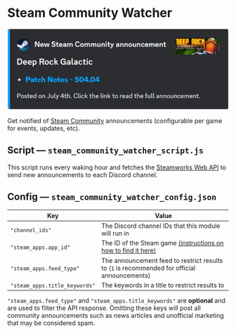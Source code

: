 # Steam Community Watcher

![Image preview](../assets/documentation/steam_community_watcher.png)

Get notified of [Steam Community](https://steamcommunity.com/) announcements (configurable per game for events, updates, etc).

## Script — `steam_community_watcher_script.js`

This script runs every waking hour and fetches the [Steamworks Web API](https://partner.steamgames.com/doc/webapi_overview) to send new announcements to each Discord channel.

## Config — `steam_community_watcher_config.json`

| Key                           | Value                                                                                                                                                            |
| ----------------------------- | ---------------------------------------------------------------------------------------------------------------------------------------------------------------- |
| `"channel_ids"`               | The Discord channel IDs that this module will run in                                                                                                             |
| `"steam_apps.app_id"`         | The ID of the Steam game [(instructions on how to find it here)](https://gaming.stackexchange.com/questions/149837/how-do-i-find-the-id-for-a-game-on-steam) |
| `"steam_apps.feed_type"`      | The announcement feed to restrict results to (`1` is recommended for official announcements)                                                                                                                    |
| `"steam_apps.title_keywords"` | The keywords in a title to restrict results to                                                                                                                   |

`"steam_apps.feed_type"` and `"steam_apps.title_keywords"` are **optional** and are used to filter the API response. Omitting these keys will post all community announcements such as news articles and unofficial marketing that may be considered spam.
